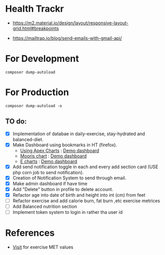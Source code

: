 # Health Trackr

- https://m2.material.io/design/layout/responsive-layout-grid.html#breakpoints

- https://mailtrap.io/blog/send-emails-with-gmail-api/

# For Development

```shell
composer dump-autoload
```

# For Production

```shell
composer dump-autoload -o
```

## TO do:

- [x] Implementation of databae in daily-exercise, stay-hydrated and balanced-diet.
- [x] Make Dashboard using bookmarks in HT (firefox).
  - [Using Apex Charts](https://apexcharts.com/) : [Demo dashboard](https://demo.adminkit.io/charts-apexcharts)
  - [Mooris chart](https://morrisjs.github.io/morris.js/) : [Demo dashboard](https://colorlib.com/polygon/concept/pages/chart-morris.html)
  - [E charts](https://github.com/apache/echarts) : [Demo dashboard](https://colorlib.com/polygon/gentelella/echarts.html)
- [x] Add send notification toggle in each and every add section card (USE php corn job to send notification).
- [x] Creation of Notification System to send through email.
- [x] Make admin dashboard if have time
- [x] Add "Delete" button in profile to delete account.
- [x] Refactor age into date of birth and height into int (cm) from feet
- [ ] Refactor exercise and add calorie burn, fat burn ,etc exercise metrices
- [ ] Add Balanced nutrition section
- [ ] Implement token system to login in rather tha user id

# References

- [Visit](https://golf.procon.org/met-values-for-800-activities/) for exercise MET values
